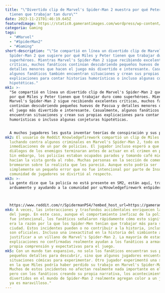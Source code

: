 ```yaml
---
title: "\"Divertido clip de Marvel's Spider-Man 2 muestra por qué Peter y Miles
  tienen que trabajar tan duro\""
date: 2023-11-21T01:46:19.645Z
featuredimage: https://static0.gamerantimages.com/wordpress/wp-content/uploads/2023/11/marvels-spider-man-2-cover.jpg?q=50&fit=contain&w=1140&h=&dpr=1.5
categoria: Gaming
tags:
  - "#Marvel"
  - "#SpiderMan2"
  - "#Gaming"
short-description: "\"Se compartió en línea un divertido clip de Marvel's
  Spider-Man 2 que sugiere por qué Miles y Peter tienen que trabajar duro como
  superhéroes. Mientras Marvel's Spider-Man 2 sigue recibiendo excelentes
  críticas, muchos fanáticos continúan descubriendo pequeños huevos de Pascua y
  detalles menores que hacen el juego más divertido e interesante. Casualmente,
  algunos fanáticos también encuentran situaciones y crean sus propias
  explicaciones para contar historias humorísticas o incluso algunas conjeturas
  hipotéticas."
mk1: >-
  "Se compartió en línea un divertido clip de Marvel's Spider-Man 2 que sugiere
  por qué Miles y Peter tienen que trabajar duro como superhéroes. Mientras
  Marvel's Spider-Man 2 sigue recibiendo excelentes críticas, muchos fanáticos
  continúan descubriendo pequeños huevos de Pascua y detalles menores que hacen
  el juego más divertido e interesante. Casualmente, algunos fanáticos también
  encuentran situaciones y crean sus propias explicaciones para contar historias
  humorísticas o incluso algunas conjeturas hipotéticas.


  A muchos jugadores les gusta inventar teorías de conspiración y sus propias narrativas sobre por qué suceden las cosas en el mundo del juego. Algunos fanáticos incluso pensaron que Daredevil iba a aparecer en Marvel's Spider-Man 2. Aunque algunos de estos detalles son inventados, o simplemente jugadores esperanzados que quieren encontrar más disfrute y trasfondo, demuestra cuánto contenido hay para descubrir dentro del mundo del juego. Un usuario de Reddit incluso compartió un video de una interacción interesante, o la falta de ella, que encontró mientras intentaba detener a algunos criminales.
mk2: El usuario de Reddit Knowledgefirework compartió un clip de Miles Morales
  luchando contra algunos criminales en Marvel's Spider-Man 2, todo en las
  inmediaciones de un par de policías. El jugador incluso esperó a que los
  diálogos de los enemigos terminaran antes de actuar en el crimen en progreso.
  Sin embargo, los policías estaban ocupados parados y tomando café mientras
  hacían la vista gorda al robo. Muchas personas en la sección de comentarios
  bromearon sobre lo realista que les pareció. Aunque esto podría ser
  simplemente un pequeño error que no fue intencional por parte de Insomniac, la
  comunidad de jugadores se divirtió al respecto.
mk3: >-
  La gente dice que la policía no está presente en SM2, están aquí, trabajando
  arduamente y ayudando a la comunidad por u/Knowledgefirework enSpidermanPS4



  https://www.reddit.com/r/SpidermanPS4/?embed_host_url=https://gamerant.com/marvels-spider-man-2-why-peter-miles-work-so-hard/
mk4: A veces, las interacciones y trasfondos accidentales enriquecen la historia
  del juego. En este caso, aunque el comportamiento ineficaz de la policía no
  fue intencional, los fanáticos señalaron rápidamente cómo esto significaba que
  era la razón por la que los Spider-Men tenían que trabajar más para salvar la
  ciudad. Estos incidentes pueden o no contribuir a la historia, incluso si no
  son oficiales. Incluso una inexactitud en la historia del simbionte ayudó a
  justificar a un villano de Marvel's Spider-Man 2. La mayoría de estas
  explicaciones no confirmadas realmente ayudan a los fanáticos a armar su
  propia comprensión y expectativas para el juego.
mk5: Con un mundo tan expansivo, no solo los fanáticos encuentran sus propios
  pequeños detalles para descubrir, sino que algunos jugadores encuentran otras
  situaciones cómicas para experimentar. Otro jugador experimentó una situación
  en la que Miles podría haber perdido su trabajo en Marvel's Spider-Man 2.
  Muchos de estos incidentes no afectan realmente nada importante en el juego,
  pero con los fanáticos creando su propia narrativa, los acontecimientos
  divertidos en el mundo de Spider-Man 2 realmente agregan color a un juego que
  ya es maravilloso."
---
```


